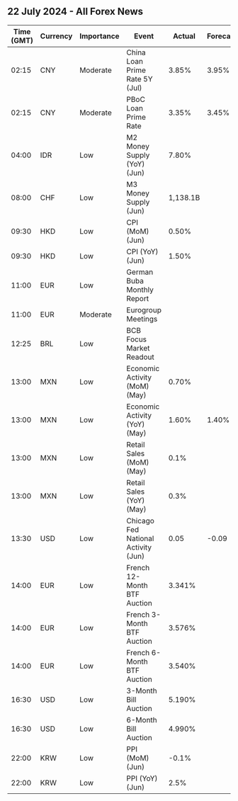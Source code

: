 ## 22 July 2024 - All Forex News

| Time (GMT) | Currency | Importance | Event | Actual | Forecast | Previous |
|------|----------|------------|-------|--------|----------|----------|
| 02:15 | CNY | Moderate | China Loan Prime Rate 5Y (Jul) | 3.85% | 3.95% | 3.95% |
| 02:15 | CNY | Moderate | PBoC Loan Prime Rate | 3.35% | 3.45% | 3.45% |
| 04:00 | IDR | Low | M2 Money Supply (YoY) (Jun) | 7.80% |  | 7.60% |
| 08:00 | CHF | Low | M3 Money Supply (Jun) | 1,138.1B |  | 1,135.6B |
| 09:30 | HKD | Low | CPI (MoM) (Jun) | 0.50% |  | -0.20% |
| 09:30 | HKD | Low | CPI (YoY) (Jun) | 1.50% |  | 1.20% |
| 11:00 | EUR | Low | German Buba Monthly Report |  |  |  |
| 11:00 | EUR | Moderate | Eurogroup Meetings |  |  |  |
| 12:25 | BRL | Low | BCB Focus Market Readout |  |  |  |
| 13:00 | MXN | Low | Economic Activity (MoM) (May) | 0.70% |  | -0.70% |
| 13:00 | MXN | Low | Economic Activity (YoY) (May) | 1.60% | 1.40% | 5.30% |
| 13:00 | MXN | Low | Retail Sales (MoM) (May) | 0.1% |  | 0.5% |
| 13:00 | MXN | Low | Retail Sales (YoY) (May) | 0.3% |  | 3.2% |
| 13:30 | USD | Low | Chicago Fed National Activity (Jun) | 0.05 | -0.09 | 0.23 |
| 14:00 | EUR | Low | French 12-Month BTF Auction | 3.341% |  | 3.355% |
| 14:00 | EUR | Low | French 3-Month BTF Auction | 3.576% |  | 3.602% |
| 14:00 | EUR | Low | French 6-Month BTF Auction | 3.540% |  | 3.537% |
| 16:30 | USD | Low | 3-Month Bill Auction | 5.190% |  | 5.195% |
| 16:30 | USD | Low | 6-Month Bill Auction | 4.990% |  | 4.985% |
| 22:00 | KRW | Low | PPI (MoM) (Jun) | -0.1% |  | 0.1% |
| 22:00 | KRW | Low | PPI (YoY) (Jun) | 2.5% |  | 2.3% |
